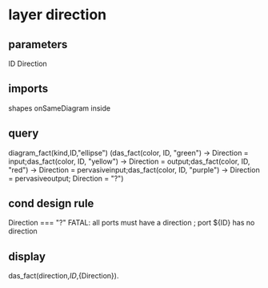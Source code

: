 # layer direction
## parameters
  ID
  Direction
## imports
  shapes
  onSameDiagram
  inside
## query
diagram_fact(kind,ID,"ellipse") 
(das_fact(color, ID, "green")  -> Direction = input;das_fact(color, ID, "yellow")  -> Direction = output;das_fact(color, ID, "red")  -> Direction = pervasiveinput;das_fact(color, ID, "purple")  -> Direction = pervasiveoutput; Direction = "?")
## cond design rule
  Direction === "?" 
  FATAL: all ports must have a direction ; port ${ID} has no direction
## display
  das_fact(direction,${ID},${Direction}).


